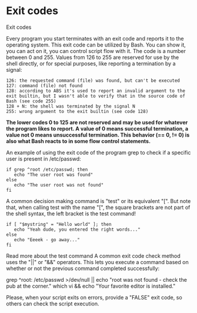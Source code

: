 # Exit codes

Exit codes

Every program you start terminates with an exit code and reports it to the operating system. This exit code can be utilized by Bash. You can show it, you can act on it, you can control script flow with it. The code is a number between 0 and 255. Values from 126 to 255 are reserved for use by the shell directly, or for special purposes, like reporting a termination by a signal:
```
126: the requested command (file) was found, but can't be executed
127: command (file) not found
128: according to ABS it's used to report an invalid argument to the exit builtin, but I wasn't able to verify that in the source code of Bash (see code 255)
128 + N: the shell was terminated by the signal N
255: wrong argument to the exit builtin (see code 128)
```

**The lower codes 0 to 125 are not reserved and may be used for whatever the program likes to report. A value of 0 means successful termination, a value not 0 means unsuccessful termination. This behavior (== 0, != 0) is also what Bash reacts to in some flow control statements.**

An example of using the exit code of the program grep to check if a specific user is present in /etc/passwd:
```
if grep ^root /etc/passwd; then
   echo "The user root was found"
else
   echo "The user root was not found"
fi
```
A common decision making command is "test" or its equivalent "[". But note that, when calling test with the name "[", the square brackets are not part of the shell syntax, the left bracket is the test command!
```
if [ "$mystring" = "Hello world" ]; then
   echo "Yeah dude, you entered the right words..."
else
   echo "Eeeek - go away..."
fi
```
Read more about the test command
A common exit code check method uses the "||" or "&&" operators. This lets you execute a command based on whether or not the previous command completed successfully:

grep ^root: /etc/passwd >/dev/null || echo "root was not found - check the pub at the corner." which vi && echo "Your favorite editor is installed."

Please, when your script exits on errors, provide a "FALSE" exit code, so others can check the script execution.
